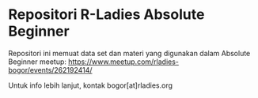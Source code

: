 # Repositori R-Ladies Absolute Beginner

Repositori ini memuat data set dan materi yang digunakan dalam Absolute Beginner meetup: https://www.meetup.com/rladies-bogor/events/262192414/

Untuk info lebih lanjut, kontak bogor[at]rladies.org
